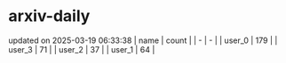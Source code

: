 # arxiv-daily
updated on 2025-03-19 06:33:38
| name | count |
| - | - |
| user_0 | 179 |
| user_3 | 71 |
| user_2 | 37 |
| user_1 | 64 |
